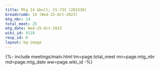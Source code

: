 ```yaml
---
title: Mtg 14 &bull; CS-733 (202330)
breadcrumb: 14 (Wed-25-Oct-2023)
mtg_nbr: 14
total_meet: 25
mtg_date: Wed-25-Oct-2023
wiki_id: 9118
resp_id: 0
layout: bg-image
---
```


{%- include meetings/main.html
    tm=page.total_meet
    mn=page.mtg_nbr
    md=page.mtg_date
    ww=page.wiki_id
-%}
